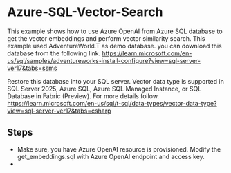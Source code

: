 # Azure-SQL-Vector-Search

This example shows how to use Azure OpenAI from Azure SQL database to get the vector embeddings and perform vector similarity search. This example used AdventureWorkLT as demo database. you can download this database from the following link.
https://learn.microsoft.com/en-us/sql/samples/adventureworks-install-configure?view=sql-server-ver17&tabs=ssms

Restore this database into your SQL server. Vector data type is supported in SQL Server 2025, Azure SQL, Azure SQL Managed Instance, or SQL Database in Fabric (Preview). For more details follow. https://learn.microsoft.com/en-us/sql/t-sql/data-types/vector-data-type?view=sql-server-ver17&tabs=csharp

## Steps

- Make sure, you have Azure OpenAI resource is provisioned. Modify the get_embeddings.sql with Azure OpenAI endpoint and access key.
- 

